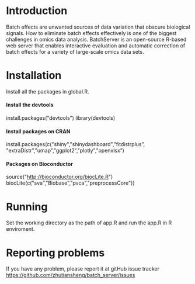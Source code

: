 # Introduction
Batch effects are unwanted sources of data variation that obscure biological signals. How to eliminate batch effects effectively is one of the biggest challenges in omics data analysis. BatchServer is an open-source R-based web server that enables interactive evaluation and automatic correction of batch effects for a variety of large-scale omics data sets. 

# Installation
Install all the packages in global.R.
#### Install the devtools
install.packages("devtools")
library(devtools)
#### Install packages on CRAN
install.packages(c("shiny","shinydashboard",”fitdistrplus”, "extraDistr","umap","ggplot2","plotly","openxlsx”)
#### Packages on Bioconductor
source("http://bioconductor.org/biocLite.R")
biocLite(c("sva","Biobase","pvca","preprocessCore")) 

# Running
Set the working directory as the path of app.R and run the app.R in R enviroment. 
#  Reporting problems
 If you have any problem, please report it at gitHub issue tracker https://github.com/zhutiansheng/batch_server/issues
